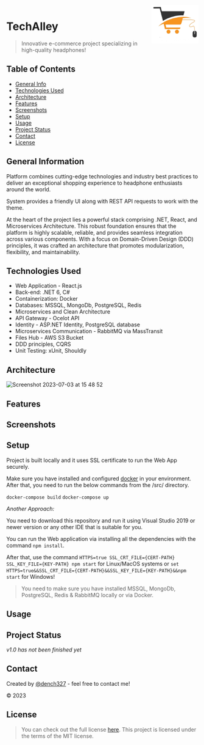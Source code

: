 <img src="https://github.com/DenisSemko/TechAlley/blob/main/src/Web/client/public/img/logo.png" alt="logo" title="logo" align="right" height="100" />

# TechAlley
> Innovative e-commerce project specializing in high-quality headphones! 

## Table of Contents
* [General Info](#general-information)
* [Technologies Used](#technologies-used)
* [Architecture](#architecture)
* [Features](#features)
* [Screenshots](#screenshots)
* [Setup](#setup)
* [Usage](#usage)
* [Project Status](#project-status)
* [Contact](#contact)
* [License](#license)

## General Information
Platform combines cutting-edge technologies and industry best practices to deliver an exceptional shopping experience to headphone enthusiasts around the world.

System provides a friendly UI along with REST API requests to work with the theme.

At the heart of the project lies a powerful stack comprising .NET, React, and Microservices Architecture. This robust foundation ensures that the platform is highly scalable, reliable, and provides seamless integration across various components. With a focus on Domain-Driven Design (DDD) principles, it was crafted an architecture that promotes modularization, flexibility, and maintainability.

## Technologies Used
- Web Application - React.js
- Back-end: .NET 6, C#
- Containerization: Docker
- Databases: MSSQL, MongoDb, PostgreSQL, Redis
- Microservices and Clean Architecture
- API Gateway - Ocelot API
- Identity - ASP.NET Identity, PostgreSQL database
- Microservices Communication - RabbitMQ via MassTransit
- Files Hub - AWS S3 Bucket
- DDD principles, CQRS
- Unit Testing: xUnit, Shouldly

## Architecture

<img width="1213" alt="Screenshot 2023-07-03 at 15 48 52" src="https://github.com/DenisSemko/TechAlley/assets/53062219/222f634a-4e2f-40e9-b6ff-c196b1756236">


## Features

## Screenshots

## Setup
Project is built locally and it uses SSL certificate to run the Web App securely.

Make sure you have installed and configured [docker](https://docs.docker.com/desktop/install/windows-install/) in your environment. After that, you need to run the below commands from the /src/ directory.

`docker-compose build`
`docker-compose up`

*Another Approach:*

You need to download this repository and run it using Visual Studio 2019 or newer version or any other IDE that is suitable for you.

You can run the Web application via installing all the dependencies with the command `npm install`.

After that, use the command `HTTPS=true SSL_CRT_FILE={CERT-PATH} SSL_KEY_FILE={KEY-PATH} npm start` for Linux/MacOS systems or `set HTTPS=true&&SSL_CRT_FILE={CERT-PATH}&&SSL_KEY_FILE={KEY-PATH}&&npm start` for Windows!


> You need to make sure you have installed MSSQL, MongoDb, PostgreSQL, Redis & RabbitMQ locally or via Docker.

## Usage

## Project Status
_v1.0 has not been finished yet_

## Contact
Created by [@dench327](https://www.linkedin.com/in/denis-semko-551b91191) - feel free to contact me!

© 2023

## License
> You can check out the full license [here](https://github.com/DenisSemko/TechAlley/blob/master/LICENSE).
This project is licensed under the terms of the MIT license.

